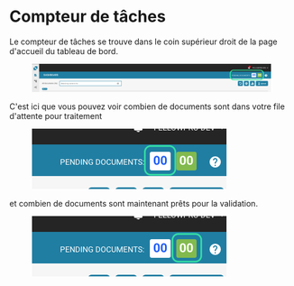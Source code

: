# Compteur de tâches

Le compteur de tâches se trouve dans le coin supérieur droit de la page d'accueil du tableau de bord.

<figure><img src="../../.gitbook/assets/TC_1.png" alt=""><figcaption></figcaption></figure>

C'est ici que vous pouvez voir combien de documents sont dans votre file d'attente pour traitement

<figure><img src="../../.gitbook/assets/TC_2.png" alt=""><figcaption></figcaption></figure>

et combien de documents sont maintenant prêts pour la validation.

<figure><img src="../../.gitbook/assets/TC_3.png" alt=""><figcaption></figcaption></figure>
